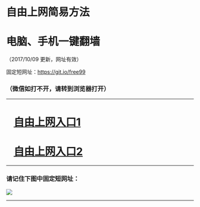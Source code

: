 ﻿# 自由上网简易方法

# 电脑、手机一键翻墙

（2017/10/09 更新，网址有效）

固定短网址：https://git.io/free99

### （微信如打不开，请转到浏览器打开）


***





# &nbsp;&nbsp; <a href="http://ft838328447.fwq-tz-1001.info/fwqtz01.html?t=10090015565 " target="_blank">自由上网入口1</a>
# &nbsp;&nbsp; <a href="http://ft2042625453.fwq-tz-1002.info/fwqtz02.html?t=10090015352 " target="_blank">自由上网入口2</a>
***

### 请记住下图中固定短网址：

<img src="https://s3-us-west-2.amazonaws.com/fwq-1001/yjfq-20170905okok.png" /> 


***

